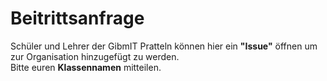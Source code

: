 # Beitrittsanfrage
Schüler und Lehrer der GibmIT Pratteln können hier ein **"Issue"** öffnen um zur Organisation hinzugefügt zu werden.  
Bitte euren **Klassennamen** mitteilen. 
